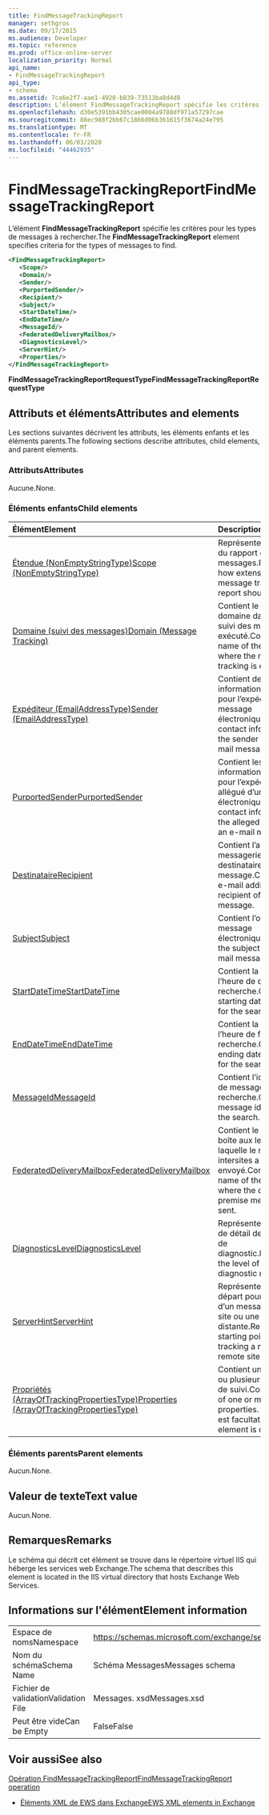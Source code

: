 ```yaml
---
title: FindMessageTrackingReport
manager: sethgros
ms.date: 09/17/2015
ms.audience: Developer
ms.topic: reference
ms.prod: office-online-server
localization_priority: Normal
api_name:
- FindMessageTrackingReport
api_type:
- schema
ms.assetid: 7ca6e2f7-aae1-4920-b839-73513ba8d4d8
description: L’élément FindMessageTrackingReport spécifie les critères pour les types de messages à rechercher.
ms.openlocfilehash: d30e5391bb4305cae0004a9788df971a57297cae
ms.sourcegitcommit: 88ec988f2bb67c1866d06b361615f3674a24e795
ms.translationtype: MT
ms.contentlocale: fr-FR
ms.lasthandoff: 06/03/2020
ms.locfileid: "44462935"
---
```

# <a name="findmessagetrackingreport"></a><span data-ttu-id="a1a62-103">FindMessageTrackingReport</span><span class="sxs-lookup"><span data-stu-id="a1a62-103">FindMessageTrackingReport</span></span>

<span data-ttu-id="a1a62-104">L’élément **FindMessageTrackingReport** spécifie les critères pour les types de messages à rechercher.</span><span class="sxs-lookup"><span data-stu-id="a1a62-104">The **FindMessageTrackingReport** element specifies criteria for the types of messages to find.</span></span> 
  
```xml
<FindMessageTrackingReport>
   <Scope/>
   <Domain/>
   <Sender/>
   <PurportedSender/>
   <Recipient/>
   <Subject/>
   <StartDateTime/>
   <EndDateTime/>
   <MessageId/>
   <FederatedDeliveryMailbox/>
   <DiagnosticsLevel/>
   <ServerHint/>
   <Properties/>
</FindMessageTrackingReport>
```

 <span data-ttu-id="a1a62-105">**FindMessageTrackingReportRequestType**</span><span class="sxs-lookup"><span data-stu-id="a1a62-105">**FindMessageTrackingReportRequestType**</span></span>
## <a name="attributes-and-elements"></a><span data-ttu-id="a1a62-106">Attributs et éléments</span><span class="sxs-lookup"><span data-stu-id="a1a62-106">Attributes and elements</span></span>

<span data-ttu-id="a1a62-107">Les sections suivantes décrivent les attributs, les éléments enfants et les éléments parents.</span><span class="sxs-lookup"><span data-stu-id="a1a62-107">The following sections describe attributes, child elements, and parent elements.</span></span>
  
### <a name="attributes"></a><span data-ttu-id="a1a62-108">Attributs</span><span class="sxs-lookup"><span data-stu-id="a1a62-108">Attributes</span></span>

<span data-ttu-id="a1a62-109">Aucune.</span><span class="sxs-lookup"><span data-stu-id="a1a62-109">None.</span></span>
  
### <a name="child-elements"></a><span data-ttu-id="a1a62-110">Éléments enfants</span><span class="sxs-lookup"><span data-stu-id="a1a62-110">Child elements</span></span>

|<span data-ttu-id="a1a62-111">**Élément**</span><span class="sxs-lookup"><span data-stu-id="a1a62-111">**Element**</span></span>|<span data-ttu-id="a1a62-112">**Description**</span><span class="sxs-lookup"><span data-stu-id="a1a62-112">**Description**</span></span>|
|:-----|:-----|
|[<span data-ttu-id="a1a62-113">Étendue (NonEmptyStringType)</span><span class="sxs-lookup"><span data-stu-id="a1a62-113">Scope (NonEmptyStringType)</span></span>](scope-nonemptystringtype.md) <br/> |<span data-ttu-id="a1a62-114">Représente l’étendue du rapport de suivi des messages.</span><span class="sxs-lookup"><span data-stu-id="a1a62-114">Represents how extensive the message tracking report should be.</span></span>  <br/> |
|[<span data-ttu-id="a1a62-115">Domaine (suivi des messages)</span><span class="sxs-lookup"><span data-stu-id="a1a62-115">Domain (Message Tracking)</span></span>](domain-message-tracking.md) <br/> |<span data-ttu-id="a1a62-116">Contient le nom du domaine dans lequel le suivi des messages est exécuté.</span><span class="sxs-lookup"><span data-stu-id="a1a62-116">Contains the name of the domain where the message tracking is executed.</span></span>  <br/> |
|[<span data-ttu-id="a1a62-117">Expéditeur (EmailAddressType)</span><span class="sxs-lookup"><span data-stu-id="a1a62-117">Sender (EmailAddressType)</span></span>](sender-emailaddresstype.md) <br/> |<span data-ttu-id="a1a62-118">Contient des informations de contact pour l’expéditeur du message électronique.</span><span class="sxs-lookup"><span data-stu-id="a1a62-118">Contains contact information for the sender of the e-mail message.</span></span>  <br/> |
|[<span data-ttu-id="a1a62-119">PurportedSender</span><span class="sxs-lookup"><span data-stu-id="a1a62-119">PurportedSender</span></span>](purportedsender.md) <br/> |<span data-ttu-id="a1a62-120">Contient les informations de contact pour l’expéditeur allégué d’un message électronique.</span><span class="sxs-lookup"><span data-stu-id="a1a62-120">Contains contact information for the alleged sender of an e-mail message.</span></span>  <br/> |
|[<span data-ttu-id="a1a62-121">Destinataire</span><span class="sxs-lookup"><span data-stu-id="a1a62-121">Recipient</span></span>](recipient.md) <br/> |<span data-ttu-id="a1a62-122">Contient l’adresse de messagerie du destinataire du message.</span><span class="sxs-lookup"><span data-stu-id="a1a62-122">Contains the e-mail address for the recipient of the message.</span></span>  <br/> |
|[<span data-ttu-id="a1a62-123">Subject</span><span class="sxs-lookup"><span data-stu-id="a1a62-123">Subject</span></span>](subject.md) <br/> |<span data-ttu-id="a1a62-124">Contient l’objet du message électronique.</span><span class="sxs-lookup"><span data-stu-id="a1a62-124">Contains the subject of the e-mail message.</span></span>  <br/> |
|[<span data-ttu-id="a1a62-125">StartDateTime</span><span class="sxs-lookup"><span data-stu-id="a1a62-125">StartDateTime</span></span>](startdatetime.md) <br/> |<span data-ttu-id="a1a62-126">Contient la date et l’heure de début de la recherche.</span><span class="sxs-lookup"><span data-stu-id="a1a62-126">Contains the starting date and time for the search.</span></span>  <br/> |
|[<span data-ttu-id="a1a62-127">EndDateTime</span><span class="sxs-lookup"><span data-stu-id="a1a62-127">EndDateTime</span></span>](enddatetime.md) <br/> |<span data-ttu-id="a1a62-128">Contient la date et l’heure de fin de la recherche.</span><span class="sxs-lookup"><span data-stu-id="a1a62-128">Contains the ending date and time for the search.</span></span>  <br/> |
|[<span data-ttu-id="a1a62-129">MessageId</span><span class="sxs-lookup"><span data-stu-id="a1a62-129">MessageId</span></span>](messageid.md) <br/> |<span data-ttu-id="a1a62-130">Contient l’identificateur de message de la recherche.</span><span class="sxs-lookup"><span data-stu-id="a1a62-130">Contains the message identifier for the search.</span></span>  <br/> |
|[<span data-ttu-id="a1a62-131">FederatedDeliveryMailbox</span><span class="sxs-lookup"><span data-stu-id="a1a62-131">FederatedDeliveryMailbox</span></span>](federateddeliverymailbox.md) <br/> |<span data-ttu-id="a1a62-132">Contient le nom de la boîte aux lettres à laquelle le message intersites a été envoyé.</span><span class="sxs-lookup"><span data-stu-id="a1a62-132">Contains the name of the mailbox where the cross-premise message was sent.</span></span>  <br/> |
|[<span data-ttu-id="a1a62-133">DiagnosticsLevel</span><span class="sxs-lookup"><span data-stu-id="a1a62-133">DiagnosticsLevel</span></span>](diagnosticslevel.md) <br/> |<span data-ttu-id="a1a62-134">Représente le niveau de détail des rapports de diagnostic.</span><span class="sxs-lookup"><span data-stu-id="a1a62-134">Represents the level of detail for diagnostic reports.</span></span>  <br/> |
|[<span data-ttu-id="a1a62-135">ServerHint</span><span class="sxs-lookup"><span data-stu-id="a1a62-135">ServerHint</span></span>](serverhint.md) <br/> |<span data-ttu-id="a1a62-136">Représente le point de départ pour le suivi d’un message dans un site ou une forêt distante.</span><span class="sxs-lookup"><span data-stu-id="a1a62-136">Represents the starting point for tracking a message in a remote site or forest.</span></span>  <br/> |
|[<span data-ttu-id="a1a62-137">Propriétés (ArrayOfTrackingPropertiesType)</span><span class="sxs-lookup"><span data-stu-id="a1a62-137">Properties (ArrayOfTrackingPropertiesType)</span></span>](properties-arrayoftrackingpropertiestype.md) <br/> |<span data-ttu-id="a1a62-138">Contient une liste d’une ou plusieurs propriétés de suivi.</span><span class="sxs-lookup"><span data-stu-id="a1a62-138">Contains a list of one or more tracking properties.</span></span> <span data-ttu-id="a1a62-139">Cet élément est facultatif.</span><span class="sxs-lookup"><span data-stu-id="a1a62-139">This element is optional.</span></span>  <br/> |
   
### <a name="parent-elements"></a><span data-ttu-id="a1a62-140">Éléments parents</span><span class="sxs-lookup"><span data-stu-id="a1a62-140">Parent elements</span></span>

<span data-ttu-id="a1a62-141">Aucun.</span><span class="sxs-lookup"><span data-stu-id="a1a62-141">None.</span></span>
  
## <a name="text-value"></a><span data-ttu-id="a1a62-142">Valeur de texte</span><span class="sxs-lookup"><span data-stu-id="a1a62-142">Text value</span></span>

<span data-ttu-id="a1a62-143">Aucun.</span><span class="sxs-lookup"><span data-stu-id="a1a62-143">None.</span></span>
  
## <a name="remarks"></a><span data-ttu-id="a1a62-144">Remarques</span><span class="sxs-lookup"><span data-stu-id="a1a62-144">Remarks</span></span>

<span data-ttu-id="a1a62-145">Le schéma qui décrit cet élément se trouve dans le répertoire virtuel IIS qui héberge les services web Exchange.</span><span class="sxs-lookup"><span data-stu-id="a1a62-145">The schema that describes this element is located in the IIS virtual directory that hosts Exchange Web Services.</span></span>
  
## <a name="element-information"></a><span data-ttu-id="a1a62-146">Informations sur l'élément</span><span class="sxs-lookup"><span data-stu-id="a1a62-146">Element information</span></span>

|||
|:-----|:-----|
|<span data-ttu-id="a1a62-147">Espace de noms</span><span class="sxs-lookup"><span data-stu-id="a1a62-147">Namespace</span></span>  <br/> |https://schemas.microsoft.com/exchange/services/2006/messages  <br/> |
|<span data-ttu-id="a1a62-148">Nom du schéma</span><span class="sxs-lookup"><span data-stu-id="a1a62-148">Schema Name</span></span>  <br/> |<span data-ttu-id="a1a62-149">Schéma Messages</span><span class="sxs-lookup"><span data-stu-id="a1a62-149">Messages schema</span></span>  <br/> |
|<span data-ttu-id="a1a62-150">Fichier de validation</span><span class="sxs-lookup"><span data-stu-id="a1a62-150">Validation File</span></span>  <br/> |<span data-ttu-id="a1a62-151">Messages. xsd</span><span class="sxs-lookup"><span data-stu-id="a1a62-151">Messages.xsd</span></span>  <br/> |
|<span data-ttu-id="a1a62-152">Peut être vide</span><span class="sxs-lookup"><span data-stu-id="a1a62-152">Can be Empty</span></span>  <br/> |<span data-ttu-id="a1a62-153">False</span><span class="sxs-lookup"><span data-stu-id="a1a62-153">False</span></span>  <br/> |
   
## <a name="see-also"></a><span data-ttu-id="a1a62-154">Voir aussi</span><span class="sxs-lookup"><span data-stu-id="a1a62-154">See also</span></span>



[<span data-ttu-id="a1a62-155">Opération FindMessageTrackingReport</span><span class="sxs-lookup"><span data-stu-id="a1a62-155">FindMessageTrackingReport operation</span></span>](findmessagetrackingreport-operation.md)


- [<span data-ttu-id="a1a62-156">Éléments XML de EWS dans Exchange</span><span class="sxs-lookup"><span data-stu-id="a1a62-156">EWS XML elements in Exchange</span></span>](ews-xml-elements-in-exchange.md)

